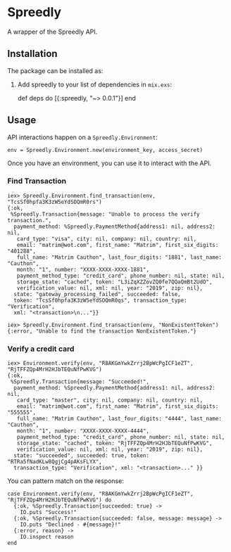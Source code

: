 # Spreedly

A wrapper of the Spreedly API.

## Installation

The package can be installed as:

  1. Add spreedly to your list of dependencies in `mix.exs`:

        def deps do
          [{:spreedly, "~> 0.0.1"}]
        end

## Usage

API interactions happen on a `Spreedly.Environment`:

```
env = Spreedly.Environment.new(environment_key, access_secret)
```

Once you have an environment, you can use it to interact with the API.

### Find Transaction

```
iex> Spreedly.Environment.find_transaction(env, "TcsSf0hpfa3K3zW5eYdSOQmR0rs")
{:ok,
 %Spreedly.Transaction{message: "Unable to process the verify transaction.",
  payment_method: %Spreedly.PaymentMethod{address1: nil, address2: nil,
   card_type: "visa", city: nil, company: nil, country: nil,
   email: "matrim@wot.com", first_name: "Matrim", first_six_digits: "401288",
   full_name: "Matrim Cauthon", last_four_digits: "1881", last_name: "Cauthon",
   month: "1", number: "XXXX-XXXX-XXXX-1881",
   payment_method_type: "credit_card", phone_number: nil, state: nil,
   storage_state: "cached", token: "L3iZqXZZovZQ0fe7QQaQmBt2UdO",
   verification_value: nil, xml: nil, year: "2019", zip: nil},
  state: "gateway_processing_failed", succeeded: false,
  token: "TcsSf0hpfa3K3zW5eYdSOQmR0qs", transaction_type: "Verification",
  xml: "<transaction>\n..."}}

iex> Spreedly.Environment.find_transaction(env, "NonExistentToken")
{:error, "Unable to find the transaction NonExistentToken."}
```

### Verify a credit card

```
iex> Environment.verify(env, "R8AKGmYwkZrrj2BpWcPgICF1eZT", "RjTFFZQp4MrH2HJbTEQuNfPwKVG")
{:ok,
 %Spreedly.Transaction{message: "Succeeded!",
  payment_method: %Spreedly.PaymentMethod{address1: nil, address2: nil,
   card_type: "master", city: nil, company: nil, country: nil,
   email: "matrim@wot.com", first_name: "Matrim", first_six_digits: "555555",
   full_name: "Matrim Cauthon", last_four_digits: "4444", last_name: "Cauthon",
   month: "1", number: "XXXX-XXXX-XXXX-4444",
   payment_method_type: "credit_card", phone_number: nil, state: nil,
   storage_state: "cached", token: "RjTFFZQp4MrH2HJbTEQuNfPwKVG",
   verification_value: nil, xml: nil, year: "2019", zip: nil},
  state: "succeeded", succeeded: true, token: "RTRa5fNadKLw8QgjCg4pAKsFLYX",
  transaction_type: "Verification", xml: "<transaction>..." }}
```

You can pattern match on the response:

```
case Environment.verify(env, "R8AKGmYwkZrrj2BpWcPgICF1eZT", "RjTFFZQp4MrH2HJbTEQuNfPwKVG") do
  {:ok, %Spreedly.Transaction{succeeded: true} ->
    IO.puts "Success!"
  {:ok, %Spreedly.Transaction{succeeded: false, message: message} ->
    IO.puts "Declined - #{message}!"
  {:error, reason} ->
    IO.inspect reason
end
```
